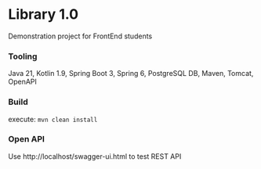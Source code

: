 # Library 1.0
Demonstration project for FrontEnd students

### Tooling
Java 21, Kotlin 1.9, Spring Boot 3, Spring 6, PostgreSQL DB, Maven, Tomcat, OpenAPI

### Build 
execute: `mvn clean install` 

### Open API 
Use http://localhost/swagger-ui.html to test REST API
